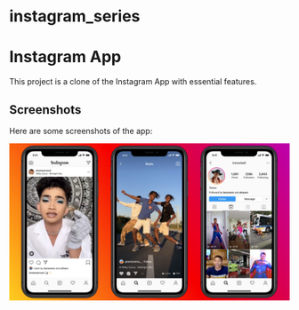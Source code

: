 # instagram_series

# Instagram App

This project is a clone of the Instagram App with essential features.

## Screenshots

Here are some screenshots of the app:

![Screenshot 1](ss/insta.jpeg)
